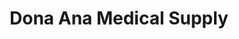 ---
title: "Dona Ana Medical Supply"
url: /las-cruces/dona-ana-medical-supply/
shop: medical supply
---